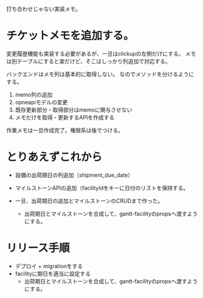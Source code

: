 打ち合わせじゃない実装メモ。

# チケットメモを追加する。

変更履歴機能も実装する必要があるが、一旦はclickupの左側だけにする。
メモは別テーブルにすると楽だけど、そこはしっかり列追加で対応する。

バックエンドはメモ列は基本的に取得しない。
なのでメソッドを分けるようにする。

1. memo列の追加
2. opneapiモデルの変更
3. 既存更新部分・取得部分はmemoに関与させない
4. メモだけを取得・更新するAPIを作成する

作業メモは一旦作成完了。権限系は後でつける。


# とりあえずこれから
 - 設備の出荷期日の列追加（shipment_due_date）
 - マイルストーンAPIの追加（facilityIdをキーに日付のリストを保持する。

 - 一旦、出荷期日の追加とマイルストーンのCRUDまで作った。
   - 出荷期日とマイルストーンを合成して、gantt-facilityのpropsへ渡すようにする。

# リリース手順
- デプロイ + migrationをする
- facilityに期日を適当に設定する
   - 出荷期日とマイルストーンを合成して、gantt-facilityのpropsへ渡すようにする。
